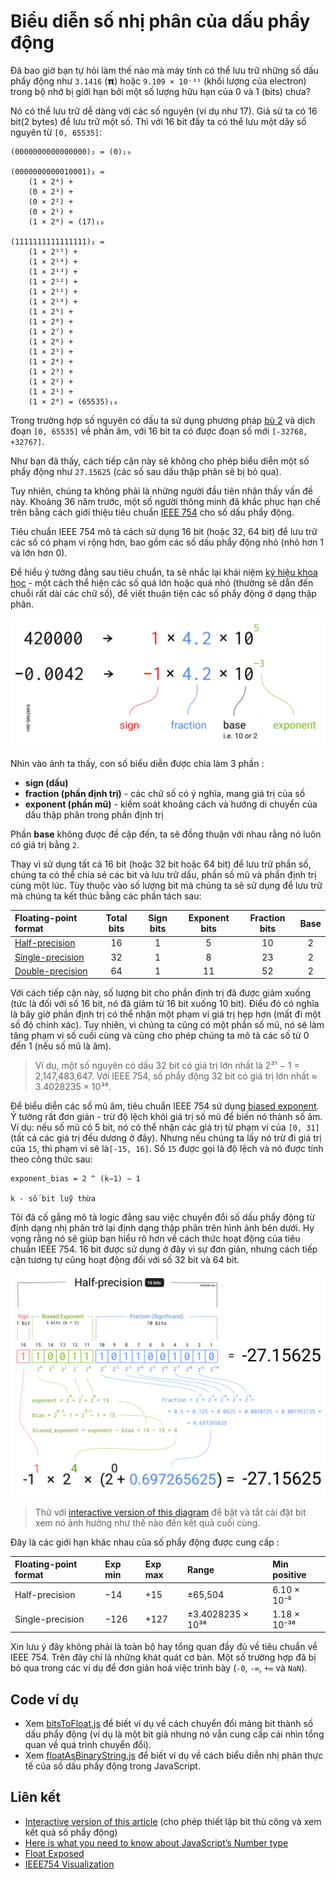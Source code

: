 # Biểu diễn số nhị phân của dấu phẩy động

Đã bao giờ bạn tự hỏi làm thế nào mà máy tính có thể lưu trữ những số dấu phẩy động như `3.1416` (𝝿) hoặc `9.109 × 10⁻³¹` (khối lượng của electron) trong bộ nhớ bị giới hạn bởi một số lượng hữu hạn của 0 và 1 (bits) chưa?

Nó có thể lưu trữ dễ dàng với các số nguyên (ví dụ như 17). Giả sử ta có 16 bit(2 bytes) để lưu trữ một số. Thì với 16 bit đấy ta có thể lưu một dãy số nguyên từ `[0, 65535]`:

```text
(0000000000000000)₂ = (0)₁₀

(0000000000010001)₂ =
    (1 × 2⁴) +
    (0 × 2³) +
    (0 × 2²) +
    (0 × 2¹) +
    (1 × 2⁰) = (17)₁₀

(1111111111111111)₂ =
    (1 × 2¹⁵) +
    (1 × 2¹⁴) +
    (1 × 2¹³) +
    (1 × 2¹²) +
    (1 × 2¹¹) +
    (1 × 2¹⁰) +
    (1 × 2⁹) +
    (1 × 2⁸) +
    (1 × 2⁷) +
    (1 × 2⁶) +
    (1 × 2⁵) +
    (1 × 2⁴) +
    (1 × 2³) +
    (1 × 2²) +
    (1 × 2¹) +
    (1 × 2⁰) = (65535)₁₀
```

Trong trường hợp số nguyên có dấu ta sử dụng phương pháp [bù 2](https://en.wikipedia.org/wiki/Two%27s_complement) và dịch đoạn `[0, 65535]` về phần âm, với 16 bit ta có được đoạn số mới `[-32768, +32767]`.

Như bạn đã thấy, cách tiếp cận này sẽ không cho phép biểu diễn một số phẩy động như `27.15625` (các số sau dấu thập phân sẽ bị bỏ qua).

Tuy nhiên, chúng ta không phải là những người đầu tiên nhận thấy vấn đề này. Khoảng 36 năm trước, một số người thông minh đã khắc phục hạn chế trên bằng cách giới thiệu tiêu chuẩn [IEEE 754](https://en.wikipedia.org/wiki/IEEE_754) cho số dấu phẩy động.

Tiêu chuẩn IEEE 754 mô tả cách sử dụng 16 bit (hoặc 32, 64 bit) để lưu trữ các số có phạm vi rộng hơn, bao gồm các số dấu phẩy động nhỏ (nhỏ hơn 1 và lớn  hơn 0).

Để hiểu ý tưởng đằng sau tiêu chuẩn, ta sẽ nhắc lại khái niệm [ký hiệu khoa học](https://en.wikipedia.org/wiki/Scientific_notation) - một cách thể hiện các số quá lớn hoặc quá nhỏ (thường sẽ dẫn đến chuỗi rất dài các chữ số), để viết thuận tiện các số phẩy động ở dạng thập phân.

![Scientific number notation](images/03-scientific-notation.png)

Nhìn vào ảnh ta thấy, con số biểu diễn được chia làm 3 phần :
- **sign (dấu)**
- **fraction (phần định trị)** - các chữ số có ý nghĩa, mang giá trị của số
- **exponent (phần mũ)** - kiểm soát khoảng cách và hướng di chuyển của dấu thập phân trong phần định trị

Phần **base** không được đề cập đến, ta sẽ đồng thuận với nhau rằng nó luôn có giá trị bằng `2`.

Thay vì sử dụng tất cả 16 bit (hoặc 32 bit hoặc 64 bit) để lưu trữ phần số, chúng ta có thể chia sẻ các bit và lưu trữ dấu, phần số mũ và phần định trị cùng một lúc. Tùy thuộc vào số lượng bit mà chúng ta sẽ sử dụng để lưu trữ mà chúng ta kết thúc bằng các phần tách sau:

| Floating-point format | Total bits | Sign bits | Exponent bits | Fraction bits | Base |
| :-------------------- | :--------: | :-------: | :-----------: | :--------------: | :--: |
| [Half-precision](https://en.wikipedia.org/wiki/Half-precision_floating-point_format)        | 16         | 1         | 5             | 10               | 2    |
| [Single-precision](https://en.wikipedia.org/wiki/Single-precision_floating-point_format)      | 32         | 1         | 8             | 23               | 2    |
| [Double-precision](https://en.wikipedia.org/wiki/Double-precision_floating-point_format)      | 64         | 1         | 11            | 52               | 2    |

Với cách tiếp cận này, số lượng bit cho phần định trị đã được giảm xuống (tức là đối với số 16 bit, nó đã giảm từ 16 bit xuống 10 bit). Điều đó có nghĩa là bây giờ phần định trị có thể nhận một phạm vi giá trị hẹp hơn (mất đi một số độ chính xác). Tuy nhiên, vì chúng ta cũng có một phần số mũ, nó sẽ làm tăng phạm vi số cuối cùng và cũng cho phép chúng ta mô tả các số từ 0 đến 1 (nếu số mũ là âm).

> Ví dụ, một số nguyên có dấu 32 bit có giá trị lớn nhất là 2³¹ − 1 = 2,147,483,647. Với IEEE 754, số phẩy động 32 bit có giá trị lớn nhất ≈ 3.4028235 × 10³⁸.

Để biểu diễn các số mũ âm, tiêu chuẩn IEEE 754 sử dụng [biased exponent](https://en.wikipedia.org/wiki/Exponent_bias). Ý tưởng rất đơn giản - trừ độ lệch khỏi giá trị số mũ để biến nó thành số âm. Ví dụ: nếu số mũ có 5 bit, nó có thể nhận các giá trị từ phạm vi của `[0, 31]` (tất cả các giá trị đều dương ở đây). Nhưng nếu chúng ta lấy nó trừ đi giá trị của `15`, thì phạm vi sẽ là` [-15, 16] `. Số `15` được gọi là độ lệch và nó được tính theo công thức sau:

```
exponent_bias = 2 ^ (k−1) − 1

k - số bit luỹ thừa
```

Tôi đã cố gắng mô tả logic đằng sau việc chuyển đổi số dấu phẩy động từ định dạng nhị phân trở lại định dạng thập phân trên hình ảnh bên dưới. Hy vọng rằng nó sẽ giúp bạn hiểu rõ hơn về cách thức hoạt động của tiêu chuẩn IEEE 754. 16 bit được sử dụng ở đây vì sự đơn giản, nhưng cách tiếp cận tương tự cũng hoạt động đối với số 32 bit và 64 bit.

![Half-precision floating point number format explained in one picture](images/02-half-precision-floating-point-number-explained.png)

> Thử với [interactive version of this diagram](https://trekhleb.dev/blog/2021/binary-floating-point/) để bật và tắt cài đặt bit xem nó ảnh hưởng như thế nào đến kết quả cuối cùng.

Đây là các giới hạn khác nhau của số phẩy động được cung cấp :

| Floating-point format | Exp min | Exp max | Range            | Min positive |
| :-------------------- | :------ | :------ | :--------------- | :----------- |
| Half-precision        | −14     | +15     | ±65,504          | 6.10 × 10⁻⁵  |
| Single-precision      | −126    | +127    | ±3.4028235 × 10³⁸| 1.18 × 10⁻³⁸ |

Xin lưu ý đây không phải là toàn bộ hay tổng quan đầy đủ về tiêu chuẩn về IEEE 754. Trên đây chỉ là những khát quát cơ bản. Một số trường hợp đã bị bỏ qua trong các ví dụ để đơn giản hoá việc trình bày (`-0`, `-∞`, `+∞` và `NaN`).

## Code ví dụ

- Xem [bitsToFloat.js](bitsToFloat.js) để biết ví dụ về cách chuyển đổi mảng bit thành số dấu phẩy động (ví dụ là một bit giả nhưng nó vẫn cung cấp cái nhìn tổng quan về quá trình chuyển đổi).
- Xem [floatAsBinaryString.js](floatAsBinaryString.js) để biết ví dụ về cách biểu diễn nhị phân thực tế của số dấu phẩy động trong JavaScript.

## Liên kết

- [Interactive version of this article](https://trekhleb.dev/blog/2021/binary-floating-point/) (cho phép thiết lập bit thủ công và xem kết quả số phẩy động)
- [Here is what you need to know about JavaScript’s Number type](https://indepth.dev/posts/1139/here-is-what-you-need-to-know-about-javascripts-number-type)
- [Float Exposed](https://float.exposed/)
- [IEEE754 Visualization](https://bartaz.github.io/ieee754-visualization/)
